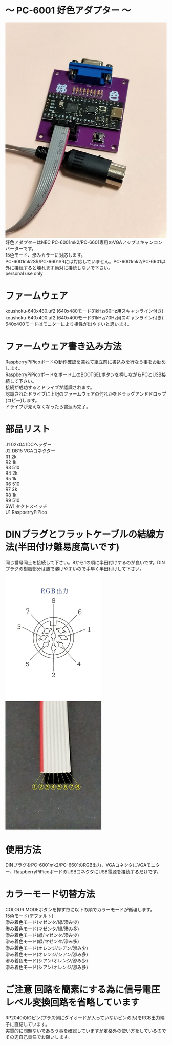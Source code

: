 # ～ PC-6001 好色アダプター ～
![好色アダプター](/koushoku.jpg)  
好色アダプターはNEC PC-6001mk2/PC-6601専用のVGAアップスキャンコンバーターです。  
15色モード、滲みカラーに対応します。  
PC-6001mk2SR/PC-6601SRには対応していません。PC-6001mk2/PC-6601以外に接続すると壊れます絶対に接続しないで下さい。  
personal use only  

# ファームウェア
koushoku-640x480.uf2 (640x480モード31kHz/60Hz用スキャンライン付き)  
koushoku-640x400.uf2 (640x400モード31kHz/70Hz用スキャンライン付き)  
640x400モードはモニターにより相性が出やすいと思います。  

# ファームウェア書き込み方法
RaspberryPiPicoボードの動作確認を兼ねて組立前に書込みを行なう事をお勧めします。  
RaspberryPiPicoボードをボード上のBOOTSELボタンを押しながらPCとUSB接続して下さい。  
接続が成功するとドライブが認識されます。  
認識されたドライブに上記のファームウェアの何れかをドラッグアンドドロップ(コピー)します。  
ドライブが見えなくなったら書込み完了。  

# 部品リスト
J1 02x04 IDCヘッダー  
J2 DB15 VGAコネクター  
R1 2k  
R2 1k  
R3 510  
R4 2k  
R5 1k  
R6 510  
R7 2k  
R8 1k  
R9 510  
SW1 タクトスイッチ  
U1 RaspberryPiPico  

# DINプラグとフラットケーブルの結線方法(半田付け難易度高いです)
同じ番号同士を接続して下さい。8から1の順に半田付けするのが良いです。DINプラグの樹脂部分は熱で溶けやすいので手早く半田付けして下さい。  
![DIN](/DIN.png)![ケーブル](/cable.jpg)  

# 使用方法
DINプラグをPC-6001mk2/PC-6601のRGB出力、VGAコネクタにVGAモニター、RaspberryPiPicoボードのUSBコネクタにUSB電源を接続するだけです。  

# カラーモード切替方法
COLOUR MODEボタンを押す毎に以下の順でカラーモードが循環します。  
15色モード(デフォルト)  
滲み着色モード(マゼンタ/緑/滲み少)  
滲み着色モード(マゼンタ/緑/滲み多)  
滲み着色モード(緑/マゼンタ/滲み少)  
滲み着色モード(緑/マゼンタ/滲み多)  
滲み着色モード(オレンジ/シアン/滲み少)  
滲み着色モード(オレンジ/シアン/滲み多)  
滲み着色モード(シアン/オレンジ/滲み少)  
滲み着色モード(シアン/オレンジ/滲み多)  

# ご注意 回路を簡素にする為に信号電圧レベル変換回路を省略しています
RP2040のIOピン(プラス側にダイオードが入っていないピンのみ)をRGB出力端子に直結しています。  
実質的に問題ないであろう事を確認していますが定格外の使い方をしているのでその辺自己責任でお願いします。  
